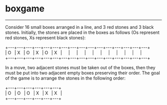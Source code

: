# boxgame
-----
Consider 16 small boxes arranged in a line, and 3 red stones and 3 black stones. Initially, the stones are placed in the boxes as follows 
(Os represent red stones, Xs represent black stones):

+---+---+---+---+---+---+---+---+---+---+---+---+---+---+---+---+  
| O&ensp; | X&ensp; | O&ensp; | X&ensp; | O&ensp; | X&ensp; |&emsp;&ensp;|&emsp;&ensp;|&emsp;&ensp;|&emsp;&ensp;|&emsp;&ensp;|&emsp;&ensp;|&emsp;&ensp;|&emsp;&ensp;|&emsp;&ensp;|&emsp;&ensp;|  
+---+---+---+---+---+---+---+---+---+---+---+---+---+---+---+---+  

In a move, two adjacent stones must be taken out of the boxes, then they must be put into two adjacent empty boxes preserving their order. 
The goal of the game is to arrange the stones in the following order:

+---+---+---+---+---+---+  
| O&ensp; | O&ensp; | O&ensp; | X&ensp; | X&ensp; | X&ensp; |  
+---+---+---+---+---+---+  

